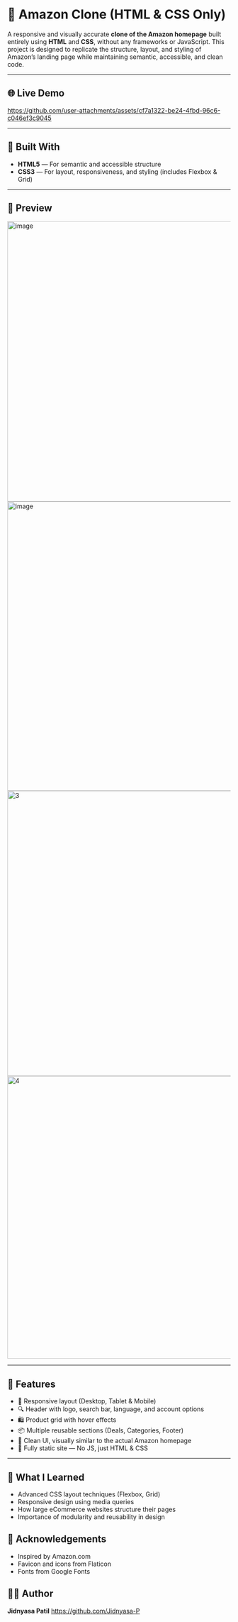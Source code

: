 # 🛒 Amazon Clone (HTML & CSS Only)

A responsive and visually accurate **clone of the Amazon homepage** built entirely using **HTML** and **CSS**, without any frameworks or JavaScript. This project is designed to replicate the structure, layout, and styling of Amazon’s landing page while maintaining semantic, accessible, and clean code.

---

## 🌐 Live Demo

https://github.com/user-attachments/assets/cf7a1322-be24-4fbd-96c6-c046ef3c9045

---

## 🧱 Built With

- **HTML5** — For semantic and accessible structure  
- **CSS3** — For layout, responsiveness, and styling (includes Flexbox & Grid)

---

## 📸 Preview

<img width="1352" height="632" alt="image" src="https://github.com/user-attachments/assets/bd282c4f-653a-4ab0-a6e6-d9ee89b84e90" />
<img width="1361" height="652" alt="image" src="https://github.com/user-attachments/assets/dbf6a2ba-84a3-49de-afbf-8bd49e5487d7" />
<img width="1350" height="643" alt="3" src="https://github.com/user-attachments/assets/4ebdedd6-914f-4c3a-bbea-90563c9a93f5" />
<img width="1360" height="637" alt="4" src="https://github.com/user-attachments/assets/4322d836-1701-4b76-be54-90d9930722fe" />

---

## 🎯 Features

- 🧩 Responsive layout (Desktop, Tablet & Mobile)
- 🔍 Header with logo, search bar, language, and account options
- 🛍️ Product grid with hover effects
- 📦 Multiple reusable sections (Deals, Categories, Footer)
- 🎨 Clean UI, visually similar to the actual Amazon homepage
- 🧹 Fully static site — No JS, just HTML & CSS

---

## 🧠 What I Learned
- Advanced CSS layout techniques (Flexbox, Grid)
- Responsive design using media queries
- How large eCommerce websites structure their pages
- Importance of modularity and reusability in design

## 🙌 Acknowledgements
- Inspired by Amazon.com
- Favicon and icons from Flaticon
- Fonts from Google Fonts

## 🧑‍💻 Author
**Jidnyasa Patil**
https://github.com/Jidnyasa-P
